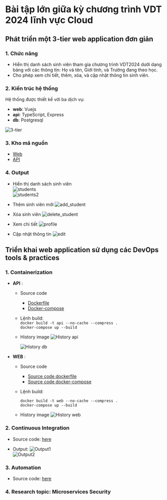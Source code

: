 # Bài tập lớn giữa kỳ chương trình VDT 2024 lĩnh vực Cloud 
## Phát triển một 3-tier web application đơn giản
### 1. Chức năng
- Hiển thị danh sách sinh viên tham gia chương trình VDT2024 dưới dạng bảng với các thông tin: Họ và tên, Giới tính, và Trường đang theo học.
- Cho phép xem chi tiết, thêm, xóa, và cập nhật thông tin sinh viên.
### 2. Kiến trúc hệ thống
Hệ thống được thiết kế với ba dịch vụ:
-   **web**: Vuejs
-   **api**: TypeScript, Express
-   **db**: Postgresql  

![3-tier](images/3_tier_web.svg)

### 3. Kho mã nguồn
- [Web](https://github.com/descent1511/vdt2024-vuejs-frontend)
- [API](https://github.com/descent1511/vdt2024-api-nodejs)

### 4. Output

-  Hiển thị danh sách sinh viên   
![students](images/Home.png)  
![students2](images/Home_dark.png)

-  Thêm sinh viên mới
![add_student](images/add%20user.png)

-  Xóa sinh viên
![delete_student](images/delete.png)

-   Xem chi tiết
![profile](images/profile.png)

-   Cập nhật thông tin
![edit](images/edit_profile.png)


## Triển khai web application sử dụng các DevOps tools & practices

### 1. Containerization
-   **API** :
    - Source code
        -   [Dockerfile](https://github.com/descent1511/vdt2024-api-nodejs/blob/develop/users/Dockerfile)
        -   [Docker-compose](https://github.com/descent1511/vdt2024-api-nodejs/blob/develop/users/Dockerfile)

    -  Lệnh build:  
        `docker build -t api --no-cache --compress .`  
        `docker-compose up --build`

    - History image
        ![History api](images/history_api.jpeg)
                        
        ![History db](images/history_db.jpeg)

-   **WEB** :
    - Source code
        -   [Source code dockerfile](https://github.com/descent1511/vdt2024-vuejs-frontend/blob/develop/Dockerfile)
        -   [Source code docker-compose](https://github.com/descent1511/vdt2024-vuejs-frontend/blob/develop/docker-compose.yml)
    -  Lệnh build:
    
        `docker build -t web --no-cache --compress .`  
        `docker-compose up --build`

    - History image
        ![History web](images/history_web.jpeg)
                        
### 2. Continuous Integration
- Source code: [here](https://github.com/descent1511/vdt2024-api-nodejs/blob/develop/.github/workflows/ci.yml)

- Output: 
![Output1](images/log_ci1.png)  
![Output2](images/log_ci2.png)

### 3. Automation
- Source code: [here](https://github.com/descent1511/vdt2024-ansible/tree/develop)

### 4. Research topic: Microservices Security
